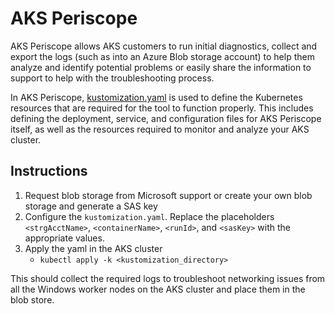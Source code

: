 # AKS Periscope

AKS Periscope allows AKS customers to run initial diagnostics, collect and export the logs (such as into an Azure Blob storage account) to help them analyze and identify potential problems or easily share the information to support to help with the troubleshooting process.

In AKS Periscope, [kustomization.yaml](./kustomization.yaml) is used to define the Kubernetes resources that are required for the tool to function properly. This includes defining the deployment, service, and configuration files for AKS Periscope itself, as well as the resources required to monitor and analyze your AKS cluster.

## Instructions

  1. Request blob storage from Microsoft support or create your own blob storage and generate a SAS key
  2. Configure the `kustomization.yaml`. Replace the placeholders `<strgAcctName>`, `<containerName>`, `<runId>`, and `<sasKey>` with the appropriate values.
  3. Apply the yaml in the AKS cluster 
     * `kubectl apply -k <kustomization_directory>`

This should collect the required logs to troubleshoot networking issues from all the Windows worker nodes on the AKS cluster and place them in the blob store.
